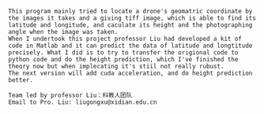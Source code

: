     This program mainly tried to locate a drone's geomatric coordinate by the images it takes and a giving tiff image, which is able to find its latitude and longitude, and caculate its height and the photographing angle when the image was taken.
    When I undertook this project professor Liu had developed a kit of code in Matlab and it can predict the data of latitude and longtitude precisely. What I did is to try to transfer the origional code to python code and do the height prediction, which I've finished the theory now but when implecating it's stiil not really rubust.
    The next version will add cuda acceleration, and do height prediction better.

    Team led by professor Liu：科教人团队
    Email to Pro. Liu: liugongxu@xidian.edu.cn
